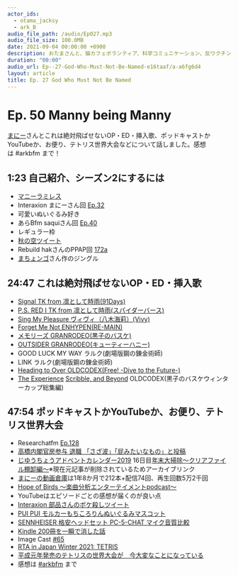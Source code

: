 ```yaml
---
actor_ids:
  - otama_jacksy
  - ark_B
audio_file_path: /audio/Ep027.mp3
audio_file_size: 100.0MB
date: 2021-09-04 00:00:00 +0900
description: おたまさんと、猫カフェボランティア、科学コミュニケーション、反ワクチン監視、ドラえもん、絶滅動物は蘇らせるべきか、ミッドサマー、保護猫のススメなどについて話しました。
duration: "00:00"
audio_url: Ep--27-God-Who-Must-Not-Be-Named-e16taaf/a-a6fg6d4
layout: article
title: Ep. 27 God Who Must Not Be Named
---
```


# Ep. 50 Manny being Manny

[まにー](https://twitter.com/maraky99)さんとこれは絶対飛ばせないOP・ED・挿入歌、ポッドキャストかYouTubeか、お便り、テトリス世界大会などについて話しました。感想は #arkbfm まで！

## 1:23 自己紹介、シーズン2にするには

* [マニーラミレス](https://ja.wikipedia.org/wiki/%E3%83%9E%E3%83%8B%E3%83%BC%E3%83%BB%E3%83%A9%E3%83%9F%E3%83%AC%E3%82%B9)
* Interaxion まにーさん回 [Ep.32](https://interaxion-podcast.github.io/32)
* 可愛いぬいぐるみ好き
* あらBfm saquiさん回 [Ep.40](https://anchor.fm/arkbfm/episodes/Ep--40-Kochikame-destroys-arkbfm-e1bkugu)
* レギュラー枠
* [秋の空ツイート](https://twitter.com/maraky99/status/1439437961083326466?s=20&t=ReA9HHG7YTxpYVlZI4tFxw)
* Rebuild hakさんのPPAP回 [172a](https://rebuild.fm/172a/)
* [まちょンゴ](https://twitter.com/mkmchng)さん作のジングル

## 24:47 これは絶対飛ばせないOP・ED・挿入歌

* [Signal TK from 凛として時雨(91Days)](https://www.youtube.com/watch?v=uNjKYBnRbdE)
* [P.S. RED I TK from 凛として時雨(スパイダーバース)](https://www.youtube.com/watch?v=issXuOYcKOY)
* [Sing My Pleasure ヴィヴィ（八木海莉）(Vivy)](https://www.youtube.com/watch?v=2p8ig-TrYPY)
* [Forget Me Not ENHYPEN(RE-MAIN)](https://www.youtube.com/watch?v=FPT2OY_H8IE)
* [メモリーズ GRANRODEO(黒子のバスケ)](https://www.youtube.com/watch?v=fgpDuQBJTGI)
* [OUTSIDER GRANRODEO(キューティーハニー)](https://www.youtube.com/watch?v=OfYANBSP2Dw)
* GOOD LUCK MY WAY ラルク(劇場版鋼の錬金術師)
* LINK ラルク(劇場版鋼の錬金術師)
* [Heading to Over OLDCODEX(Free! -Dive to the Future-)](https://www.youtube.com/watch?v=yTh-gNjI2L0)
* [The Experience](https://www.youtube.com/watch?v=5LofheGv4WA) [Scribble, and Beyond](https://www.youtube.com/watch?v=O-8aAKZO57g) OLDCODEX(黒子のバスケウィンターカップ総集編)

## 47:54 ポッドキャストかYouTubeか、お便り、テトリス世界大会

* Researchatfm [Ep.128](https://researchat.fm/episode/128)
* [高橋内閣官房参与 退職 「さざ波」「屁みたいなもの」と投稿](https://www3.nhk.or.jp/news/html/20210524/k10013048831000.html)
* [じゆうちょうアドベントカレンダー2019](https://adventar.org/calendars/4392) 16日目[年末大掃除〜クリアファイル棚卸編〜](https://web.archive.org/web/20201105074023/https://medium.com/@maraky99/%E5%B9%B4%E6%9C%AB%E5%A4%A7%E6%8E%83%E9%99%A4-%E3%82%AF%E3%83%AA%E3%82%A2%E3%83%95%E3%82%A1%E3%82%A4%E3%83%AB%E6%A3%9A%E5%8D%B8%E7%B7%A8-e8b5ae1c9737)※現在元記事が削除されているためアーカイブリンク
* [まにーの動画倉庫](https://www.youtube.com/channel/UC1UL1TlXRuaHCTSbeGMRfww)は1年8か月で212本+配信74回、再生回数5万2千回
* [Hope of Birds 〜楽曲分析エンターテイメントpodcast〜](https://twitter.com/birds_hope)
* YouTubeはエピソードごとの感想が届くのが良い点
* [Interaxion 部品さんのボケ殺しツイート](https://twitter.com/chogc/status/1473082112861696002?s=20&t=XxnwAUyo59Jo5EidFQcBOg)
* [PUI PUI モルカーもちころりんぬいぐるみマスコット](https://www.youtube.com/watch?v=iiYwhufzawI)
* [SENNHEISER 格安ヘッドセット PC-5-CHAT マイク音質比較](https://www.youtube.com/watch?v=4eTt1ck3-DE)
* [Kindle 200冊を一瞬で消した話](https://note.com/arkb/n/n76124fdfa15c)
* Image Cast [#65](https://anchor.fm/image-cast/episodes/65-e1cbhkh/a-a75ua7q)
* [RTA in Japan Winter 2021: TETRIS](https://www.twitch.tv/videos/1244776198?lang=ja)
* [平成元年発売のテトリスの世界大会が　今大変なことになっている](https://note.com/radio613/n/n03ad52985274)
* 感想は [#arkbfm](https://twitter.com/hashtag/arkbfm) まで